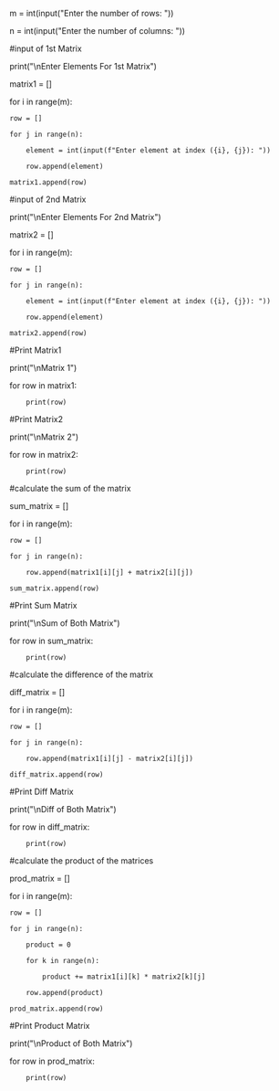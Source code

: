 m = int(input("Enter the number of rows: "))

n = int(input("Enter the number of columns: "))

#input of 1st Matrix

print("\nEnter Elements For 1st Matrix")

matrix1 = []

for i in range(m):

    row = []

    for j in range(n):

        element = int(input(f"Enter element at index ({i}, {j}): "))

        row.append(element)

    matrix1.append(row)

#input of 2nd Matrix

print("\nEnter Elements For 2nd Matrix")

matrix2 = []

for i in range(m):

    row = []

    for j in range(n):

        element = int(input(f"Enter element at index ({i}, {j}): "))

        row.append(element)

    matrix2.append(row)

#Print Matrix1

print("\nMatrix 1")

for row in matrix1:

        print(row)

#Print Matrix2

print("\nMatrix 2")

for row in matrix2:

        print(row)

#calculate the sum of the matrix

sum_matrix = []

for i in range(m):

    row = []

    for j in range(n):

        row.append(matrix1[i][j] + matrix2[i][j])

    sum_matrix.append(row)

#Print Sum Matrix

print("\nSum of Both Matrix")

for row in sum_matrix:

        print(row)

#calculate the difference of the matrix

diff_matrix = []

for i in range(m):

    row = []

    for j in range(n):

        row.append(matrix1[i][j] - matrix2[i][j])

    diff_matrix.append(row)

#Print Diff Matrix

print("\nDiff of Both Matrix")

for row in diff_matrix:

        print(row)

#calculate the product of the matrices

prod_matrix = []

for i in range(m):

    row = []

    for j in range(n):

        product = 0

        for k in range(n):

            product += matrix1[i][k] * matrix2[k][j]

        row.append(product)

    prod_matrix.append(row)

#Print Product Matrix

print("\nProduct of Both Matrix")

for row in prod_matrix:

        print(row)
